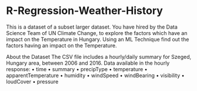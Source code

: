 ﻿# R-Regression-Weather-History

This is a dataset of a subset larger
dataset. You have hired by the Data
Science Team of UN Climate Change,
to explore the factors which have an
impact on the Temperature in Hungary.
Using an ML Technique find out the
factors having an impact on the
Temperature. 


About the Dataset
The CSV file includes a hourly/daily summary for Szeged,
Hungary area, between 2006 and 2016.
Data available in the hourly response:
• time
• summary
• precipType
• temperature
• apparentTemperature
• humidity
• windSpeed
• windBearing
• visibility
• loudCover
• pressure 
